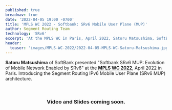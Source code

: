```yaml
---
published: true
breadnav: true
date: '2022-04-05 19:00 -0700'
title: 'MPLS WC 2022 - Softbank: SRv6 Mobile User Plane (MUP)'
author: Segment Routing Team
technology: 'SRv6'
excerpt: 'At the MPLS WC in Paris, April 2022, Satoru Matsushima, SoftBank, presented "Softbank SRv6 MUP: Evolution of Mobile Network Enabled by SRv6". Introducing the Segment Routing IPv6 Mobile User Plane (SRv6 MUP) architecture.'
header:
  teaser: 'images/MPLS-WC-2022/2022-04-05-MPLS-WC-Satoru-Matsushima.jpg'
---
```


**Satoru Matsushima** of SoftBank presented "Softbank SRv6 MUP: Evolution of Mobile Network Enabled by SRv6" at the [**MPLS WC 2022**](<https://www.uppersideconferences.com/mpls-sdn-nfv/mplswc_2022_agenda_day_1.html>), April 2022 in Paris.
Introducing the Segment Routing IPv6 Mobile User Plane (SRv6 MUP) architecture.

<br />
<h3 style="text-align: center">Video and Slides coming soon.</h3>

